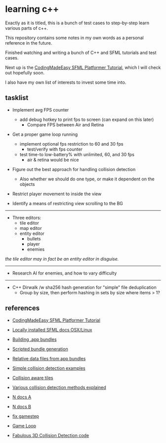 
# learning c++

Exactly as it is titled, this is a bunch of test cases to step-by-step learn various parts of c++.

This repository contains some notes in my own words as a personal reference in the future.

Finished watching and writing a bunch of C++ and SFML tutorials and test cases.

Next up is the [CodingMadeEasy SFML Platformer Tutorial](https://www.youtube.com/playlist?list=PLCB3138ADCE90F2EC), which I will check out hopefully soon.

I also have my own list of interests to invest some time into.


## tasklist

- Implement avg FPS counter
    - add debug hotkey to print fps to screen (can expand on this later)
        - Compare FPS between Air and Retina

- Get a proper game loop running
    - implement optional fps restriction to 60 and 30 fps
        - test/verify with fps counter
    - test time-to low-battery% with unlimited, 60, and 30 fps
        - air & retina would be nice

- Figure out the best approach for handling collision detection
    - Also whether we should do one type, or make it dependent on the objects

- Restrict player movement to inside the view

- Identify a means of restricting view scrolling to the BG

---

- Three editors:
    - tile editor
    - map editor
    - entity editor
        - bullets
        - player
        - enemies

_the tile editor may in fact be an entity editor in disguise._

---

- Research AI for enemies, and how to vary difficulty

---

- C++ Dirwalk /w sha256 hash generation for "simple" file deduplication
    - Group by size, then perform hashing in sets by size where items > 1?


## references

- [CodingMadeEasy SFML Platformer Tutorial](https://www.youtube.com/playlist?list=PLCB3138ADCE90F2EC)
- [Locally installed SFML docs OSX/Linux](file:///usr/local/share/SFML/doc/html/annotated.htm)

- [Building .app bundles](http://stackoverflow.com/questions/1596945/building-osx-app-bundle)
- [Scripted bundle generation](http://wiki.lazarus.freepascal.org/Application_Bundle)
- [Relative data files from app bundles](http://stackoverflow.com/questions/516200/relative-paths-not-working-in-xcode-c)

- [Simple collision detection examples](https://github.com/LaurentGomila/SFML/wiki/Source%3A-Simple-Collision-Detection-for-SFML-2)
- [Collision aware tiles](http://www.codingmadeeasy.ca/sourceLayout/display-source?filePath=Source/sfml2/Tut39)
- [Various collision detection methods explained](http://www.gamedev.net/page/resources/_/technical/game-programming/the-guide-to-implementing-2d-platformers-r2936)
- [N docs A](http://www.metanetsoftware.com/technique/tutorialA.html)
- [N docs B](http://www.metanetsoftware.com/technique/tutorialB.html)

- [fix gamestep](http://gafferongames.com/game-physics/fix-your-timestep/)
- [Game Loop](http://gameprogrammingpatterns.com/game-loop.html)

- [Fabulous 3D Collision Detection code](http://blog.yoz.sk/2010/11/4-000-000-rectangle-collisions-per-second/)

